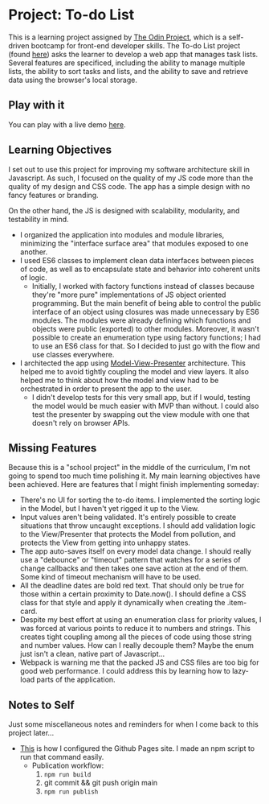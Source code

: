 # Project: To-do List
This is a learning project assigned by [The Odin Project](https://www.theodinproject.com/), which is a self-driven bootcamp for front-end developer skills. The To-do List project (found [here](https://www.theodinproject.com/lessons/node-path-javascript-todo-list)) asks the learner to develop a web app that manages task lists. Several features are specificed, including the ability to manage multiple lists, the ability to sort tasks and lists, and the ability to save and retrieve data using the browser's local storage.

## Play with it
You can play with a live demo [here](https://davidstaab.github.io/odin-todo-list/).

## Learning Objectives
I set out to use this project for improving my software architecture skill in Javascript. As such, I focused on the quality of my JS code more than the quality of my design and CSS code. The app has a simple design with no fancy features or branding.

On the other hand, the JS is designed with scalability, modularity, and testability in mind.

* I organized the application into modules and module libraries, minimizing the "interface surface area" that modules exposed to one another.
* I used ES6 classes to implement clean data interfaces between pieces of code, as well as to encapsulate state and behavior into coherent units of logic.
    * Initially, I worked with factory functions instead of classes because they're "more pure" implementations of JS object oriented programming. But the main benefit of being able to control the public interface of an object using closures was made unnecessary by ES6 modules. The modules were already defining which functions and objects were public (exported) to other modules. Moreover, it wasn't possible to create an enumeration type using factory functions; I had to use an ES6 class for that. So I decided to just go with the flow and use classes everywhere.
* I architected the app using [Model-View-Presenter](https://en.wikipedia.org/wiki/Model%E2%80%93view%E2%80%93presenter) architecture. This helped me to avoid tightly coupling the model and view layers. It also helped me to think about how the model and view had to be orchestrated in order to present the app to the user.
    * I didn't develop tests for this very small app, but if I would, testing the model would be much easier with MVP than without. I could also test the presenter by swapping out the view module with one that doesn't rely on browser APIs.

## Missing Features
Because this is a "school project" in the middle of the curriculum, I'm not going to spend too much time polishing it. My main learning objectives have been achieved. Here are features that I might finish implementing someday:

* There's no UI for sorting the to-do items. I implemented the sorting logic in the Model, but I haven't yet rigged it up to the View.
* Input values aren't being validated. It's entirely possible to create situations that throw uncaught exceptions. I should add validation logic to the View/Presenter that protects the Model from pollution, and protects the View from getting into unhappy states.
* The app auto-saves itself on every model data change. I should really use a "debounce" or "timeout" pattern that watches for a series of change callbacks and then takes one save action at the end of them. Some kind of timeout mechanism will have to be used.
* All the deadline dates are bold red text. That should only be true for those within a certain proximity to Date.now(). I should define a CSS class for that style and apply it dynamically when creating the .item-card.
* Despite my best effort at using an enumeration class for priority values, I was forced at various points to reduce it to numbers and strings. This creates tight coupling among all the pieces of code using those string and number values. How can I really decouple them? Maybe the enum just isn't a clean, native part of Javascript...
* Webpack is warning me that the packed JS and CSS files are too big for good web performance. I could address this by learning how to lazy-load parts of the application.

## Notes to Self
Just some miscellaneous notes and reminders for when I come back to this project later...

* [This](https://gist.github.com/cobyism/4730490) is how I configured the Github Pages site. I made an npm script to run that command easily.
    * Publication workflow:
        1. `npm run build`
        1. git commit && git push origin main
        1. `npm run publish`